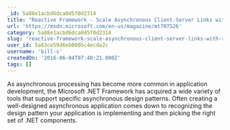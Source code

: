 ```yaml
---
_id: 5a88e1acbd6dca0d5f0d2314
title: "Reactive Framework - Scale Asynchronous Client-Server Links with Reactive"
url: 'https://msdn.microsoft.com/en-us/magazine/mt707526'
category: 5a88e1acbd6dca0d5f0d2314
slug: 'reactive-framework-scale-asynchronous-client-server-links-with-reactive'
user_id: 5a83ce59d6eb0005c4ecda2c
username: 'bill-s'
createdOn: '2016-06-04T07:40:21.000Z'
tags: []
---
```


As asynchronous processing has become more common in application development, the Microsoft .NET Framework has acquired a wide variety of tools that support specific asynchronous design patterns. Often creating a well-designed asynchronous application comes down to recognizing the design pattern your application is implementing and then picking the right set of .NET components.
